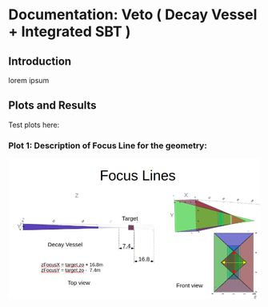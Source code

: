 # Documentation: Veto ( Decay Vessel + Integrated SBT )

## Introduction
lorem ipsum

## Plots and Results
Test plots here:

### Plot 1: Description of Focus Line for the geometry:
![Plot 1](images/focusline.png)

